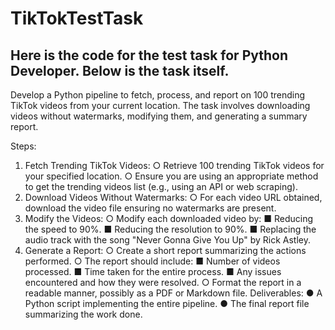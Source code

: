 # TikTokTestTask
Here is the code for the test task for Python Developer. Below is the task itself.
--------------
Develop a Python pipeline to fetch, process, and report on 100 trending TikTok videos from your
current location. The task involves downloading videos without watermarks, modifying them, and
generating a summary report.

Steps:
1. Fetch Trending TikTok Videos:
○ Retrieve 100 trending TikTok videos for your specified location.
○ Ensure you are using an appropriate method to get the trending videos list (e.g.,
using an API or web scraping).
2. Download Videos Without Watermarks:
○ For each video URL obtained, download the video file ensuring no watermarks are
present.
3. Modify the Videos:
○ Modify each downloaded video by:
■ Reducing the speed to 90%.
■ Reducing the resolution to 90%.
■ Replacing the audio track with the song "Never Gonna Give You Up" by Rick
Astley.
4. Generate a Report:
○ Create a short report summarizing the actions performed.
○ The report should include:
■ Number of videos processed.
■ Time taken for the entire process.
■ Any issues encountered and how they were resolved.
○ Format the report in a readable manner, possibly as a PDF or Markdown file.
Deliverables:
● A Python script implementing the entire pipeline.
● The final report file summarizing the work done.
